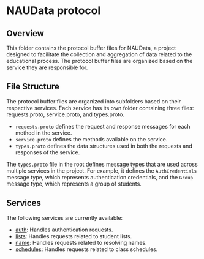 # NAUData protocol

## Overview
This folder contains the protocol buffer files for NAUData, a project designed to facilitate the collection and aggregation of data related to the educational process. The protocol buffer files are organized based on the service they are responsible for.

## File Structure
The protocol buffer files are organized into subfolders based on their respective services. Each service has its own folder containing three files: requests.proto, service.proto, and types.proto.

- `requests.proto` defines the request and response messages for each method in the service.
- `service.proto` defines the methods available on the service.
- `types.proto` defines the data structures used in both the requests and responses of the service.

The `types.proto` file in the root defines message types that are used across multiple services in the project. For example, it defines the `AuthCredentials` message type, which represents authentication credentials, and the `Group` message type, which represents a group of students.

## Services
The following services are currently available:

- [auth](auth/README.md): Handles authentication requests.
- [lists](lists/README.md): Handles requests related to student lists.
- [name](name/README.md): Handles requests related to resolving names.
- [schedules](schedules/README.md): Handles requests related to class schedules.
